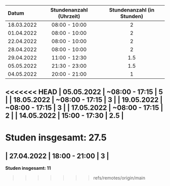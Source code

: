 | Datum      | Stundenanzahl (Uhrzeit) | Stundenanzahl (in Stunden) |
| :--------- | :---------------------: | :------------------------: |
| 18.03.2022 |      08:00 - 10:00      |             2              |
| 01.04.2022 |      08:00 - 10:00      |             2              |
| 22.04.2022 |      08:00 - 10:00      |             2              |
| 28.04.2022 |      08:00 - 10:00      |             2              |
| 29.04.2022 |      11:00 - 12:30      |             1.5              |
| 05.05.2022 |      21:30 - 23:00      |             1.5              |
| 04.05.2022 |      20:00 - 21:00      |             1                |
<<<<<<< HEAD
| 05.05.2022 |     ~08:00 - 17:15      |             5              |
| 18.05.2022 |     ~08:00 - 17:15      |             3              |
| 19.05.2022 |     ~08:00 - 17:15      |             3              |
| 17.05.2022 |     ~08:00 - 17:15      |             2              |
| 14.05.2022 |      15:00 - 17:30      |             2.5             |
---

**Studen insgesamt: 27.5**
=======
| 27.04.2022 |      18:00 - 21:00      |             3                |
---

**Studen insgesamt: 11**
>>>>>>> refs/remotes/origin/main
